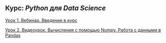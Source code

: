 ## Курс: *Python для Data Science*
[Урок 1. Вебинар. Введение в курс](#)

[Урок 2. Видеоурок. Вычисления с помощью Numpy. Работа с данными в Pandas](hw2)

